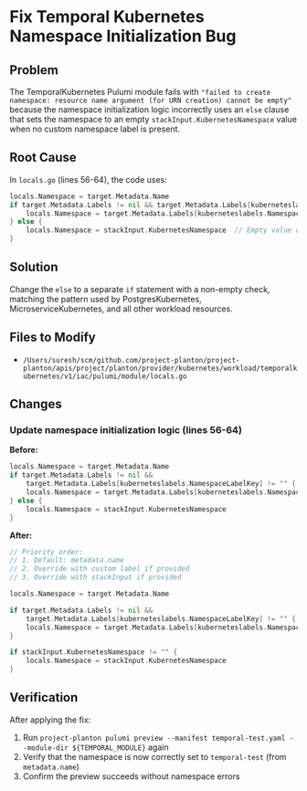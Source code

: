 <!-- 61d5bfff-f44d-425a-bfc7-e8e250980cab 8d6329eb-c63a-4fe3-9505-28b10b276f85 -->
# Fix Temporal Kubernetes Namespace Initialization Bug

## Problem

The TemporalKubernetes Pulumi module fails with `"failed to create namespace: resource name argument (for URN creation) cannot be empty"` because the namespace initialization logic incorrectly uses an `else` clause that sets the namespace to an empty `stackInput.KubernetesNamespace` value when no custom namespace label is present.

## Root Cause

In `locals.go` (lines 56-64), the code uses:

```go
locals.Namespace = target.Metadata.Name
if target.Metadata.Labels != nil && target.Metadata.Labels[kuberneteslabels.NamespaceLabelKey] != "" {
    locals.Namespace = target.Metadata.Labels[kuberneteslabels.NamespaceLabelKey]
} else {
    locals.Namespace = stackInput.KubernetesNamespace  // Empty value overwrites valid default!
}
```

## Solution

Change the `else` to a separate `if` statement with a non-empty check, matching the pattern used by PostgresKubernetes, MicroserviceKubernetes, and all other workload resources.

## Files to Modify

- `/Users/suresh/scm/github.com/project-planton/project-planton/apis/project/planton/provider/kubernetes/workload/temporalkubernetes/v1/iac/pulumi/module/locals.go`

## Changes

### Update namespace initialization logic (lines 56-64)

**Before:**

```go
locals.Namespace = target.Metadata.Name
if target.Metadata.Labels != nil &&
    target.Metadata.Labels[kuberneteslabels.NamespaceLabelKey] != "" {
    locals.Namespace = target.Metadata.Labels[kuberneteslabels.NamespaceLabelKey]
} else {
    locals.Namespace = stackInput.KubernetesNamespace
}
```

**After:**

```go
// Priority order:
// 1. Default: metadata.name
// 2. Override with custom label if provided
// 3. Override with stackInput if provided

locals.Namespace = target.Metadata.Name

if target.Metadata.Labels != nil &&
    target.Metadata.Labels[kuberneteslabels.NamespaceLabelKey] != "" {
    locals.Namespace = target.Metadata.Labels[kuberneteslabels.NamespaceLabelKey]
}

if stackInput.KubernetesNamespace != "" {
    locals.Namespace = stackInput.KubernetesNamespace
}
```

## Verification

After applying the fix:

1. Run `project-planton pulumi preview --manifest temporal-test.yaml --module-dir ${TEMPORAL_MODULE}` again
2. Verify that the namespace is now correctly set to `temporal-test` (from `metadata.name`)
3. Confirm the preview succeeds without namespace errors